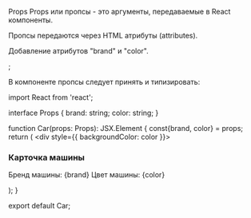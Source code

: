 Props
Props или пропсы - это аргументы, передаваемые в React компоненты.

Пропсы передаются через HTML атрибуты (attributes).

Добавление атрибутов "brand" и "color".

<Car brand="Ford" color="Black"/>;

В компоненте пропсы следует принять и типизировать:

import React from 'react';

interface Props {
    brand: string;
    color: string;
}

function Car(props: Props): JSX.Element {
    const{brand, color} = props;
    return (
        <div style={{ backgroundColor: color }}>
            <h3>Карточка машины</h3>
            <p>Бренд машины: {brand} Цвет машины: {color}</p>
        </div>
    );
}

export default Car;
